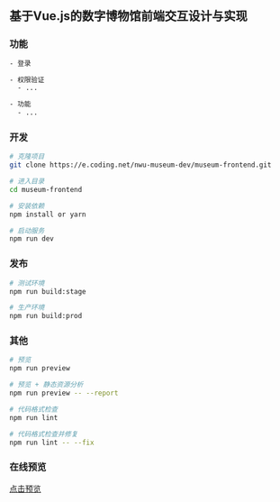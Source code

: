 ## 基于Vue.js的数字博物馆前端交互设计与实现

### 功能
```bash
- 登录

- 权限验证
  - ...

- 功能
  - ...

```

### 开发
```bash
# 克隆项目
git clone https://e.coding.net/nwu-museum-dev/museum-frontend.git

# 进入目录
cd museum-frontend

# 安装依赖
npm install or yarn

# 启动服务
npm run dev
```

### 发布
```bash
# 测试环境
npm run build:stage

# 生产环境
npm run build:prod
```
### 其他
```bash
# 预览
npm run preview

# 预览 + 静态资源分析
npm run preview -- --report

# 代码格式检查
npm run lint

# 代码格式检查并修复
npm run lint -- --fix
```

### 在线预览

[点击预览](https://ajycc20.github.io/museum)